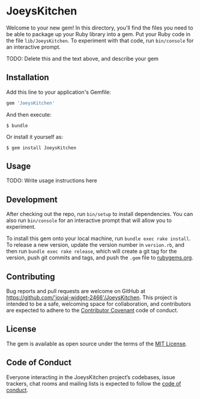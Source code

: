 # JoeysKitchen

Welcome to your new gem! In this directory, you'll find the files you need to be able to package up your Ruby library into a gem. Put your Ruby code in the file `lib/JoeysKitchen`. To experiment with that code, run `bin/console` for an interactive prompt.

TODO: Delete this and the text above, and describe your gem

## Installation

Add this line to your application's Gemfile:

```ruby
gem 'JoeysKitchen'
```

And then execute:

    $ bundle

Or install it yourself as:

    $ gem install JoeysKitchen

## Usage

TODO: Write usage instructions here

## Development

After checking out the repo, run `bin/setup` to install dependencies. You can also run `bin/console` for an interactive prompt that will allow you to experiment.

To install this gem onto your local machine, run `bundle exec rake install`. To release a new version, update the version number in `version.rb`, and then run `bundle exec rake release`, which will create a git tag for the version, push git commits and tags, and push the `.gem` file to [rubygems.org](https://rubygems.org).

## Contributing

Bug reports and pull requests are welcome on GitHub at https://github.com/'jovial-widget-2466'/JoeysKitchen. This project is intended to be a safe, welcoming space for collaboration, and contributors are expected to adhere to the [Contributor Covenant](http://contributor-covenant.org) code of conduct.

## License

The gem is available as open source under the terms of the [MIT License](https://opensource.org/licenses/MIT).

## Code of Conduct

Everyone interacting in the JoeysKitchen project’s codebases, issue trackers, chat rooms and mailing lists is expected to follow the [code of conduct](https://github.com/'jovial-widget-2466'/JoeysKitchen/blob/master/CODE_OF_CONDUCT.md).
